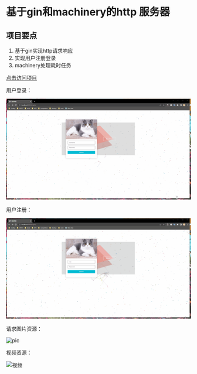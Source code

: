 # 基于gin和machinery的http 服务器



## 项目要点

1. 基于gin实现http请求响应
2. 实现用户注册登录
3. machinery处理耗时任务

[点击访问项目](http://1.117.173.218:8080/)

用户登录：

![login](./assets/login.gif)

用户注册：

![register](./assets/register-1683470229924-4.gif)

请求图片资源：



![pic](./assets/pic.gif)

视频资源：

![视频](./assets/视频.gif)

